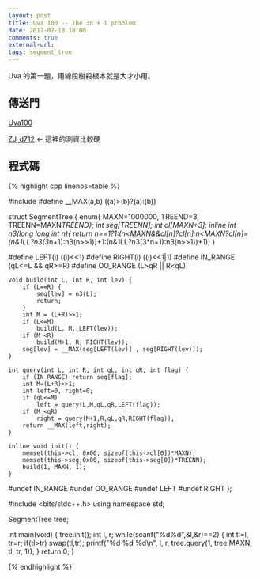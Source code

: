 ```yaml
---
layout: post
title: Uva 100 -- The 3n + 1 problem
date: 2017-07-18 18:00
comments: true
external-url:
tags: segment_tree
---
```


Uva 的第一題，用線段樹殺根本就是大才小用。

## 傳送門

[Uva100](https://uva.onlinejudge.org/index.php?option=com_onlinejudge&Itemid=8&page=show_problem&problem=36)

[ZJ_d712](https://zerojudge.tw/ShowProblem?problemid=d712) <- 這裡的測資比較硬


## 程式碼

{% highlight cpp linenos=table %}

#include <cstring>
#define __MAX(a,b) ((a)>(b)?(a):(b))

struct SegmentTree {
    enum{ MAXN=1000000, TREEND=3, TREENN=MAXN*TREEND};
    int seg[TREENN]; 
    int cl[MAXN+3];
    inline int n3(long long int n){
    return n==1?1:(n<MAXN&&cl[n]?cl[n]:n<MAXN?cl[n]=(n&1LL?n3(3*n+1):n3(n>>1))+1:(n&1LL?n3(3*n+1):n3(n>>1))+1);
}

#define LEFT(i) ((i)<<1)
#define RIGHT(i) ((i)<<1|1)
#define IN_RANGE (qL<=L && qR>=R)
#define OO_RANGE (L>qR || R<qL)

    void build(int L, int R, int lev) {
        if (L==R) {
            seg[lev] = n3(L);
            return;
        }
        int M = (L+R)>>1;
        if (L<=M)
            build(L, M, LEFT(lev));
        if (M <R)
            build(M+1, R, RIGHT(lev));
        seg[lev] = __MAX(seg[LEFT(lev)] , seg[RIGHT(lev)]);
    }

    int query(int L, int R, int qL, int qR, int flag) {
        if (IN_RANGE) return seg[flag];
        int M=(L+R)>>1;
        int left=0, right=0;
        if (qL<=M)
            left = query(L,M,qL,qR,LEFT(flag));
        if (M <qR) 
            right = query(M+1,R,qL,qR,RIGHT(flag));
        return __MAX(left,right); 
    }

    inline void init() {
        memset(this->cl, 0x00, sizeof(this->cl[0])*MAXN);
        memset(this->seg,0x00, sizeof(this->seg[0])*TREENN);
        build(1, MAXN, 1);
    }
#undef IN_RANGE
#undef OO_RANGE
#undef LEFT
#undef RIGHT
};

#include <bits/stdc++.h>
using namespace std;

SegmentTree tree;

int main(void) {
    tree.init();
    int l, r;
    while(scanf("%d%d",&l,&r)==2) {
        int tl=l, tr=r;
        if(tl>tr) swap(tl,tr);
        printf("%d %d %d\n", l, r, tree.query(1, tree.MAXN, tl, tr, 1));
    }
    return 0;
}

{% endhighlight %}
